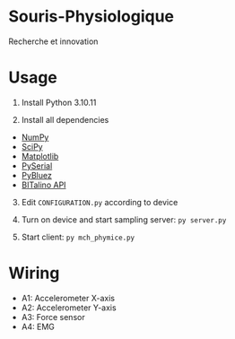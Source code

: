 # Souris-Physiologique
Recherche et innovation

# Usage

1. Install Python 3.10.11

2. Install all dependencies
* [NumPy](https://github.com/numpy/numpy)
* [SciPy](https://scipy.org/install/)
* [Matplotlib](https://matplotlib.org/stable/users/getting_started/)
* [PySerial](https://pypi.org/project/pyserial/3.0/)
* [PyBluez](https://pypi.org/project/PyBluez/)
* [BITalino API](https://github.com/BITalinoWorld/revolution-python-api)

3. Edit `CONFIGURATION.py` according to device

4. Turn on device and start sampling server: `py server.py`

5. Start client: `py mch_phymice.py`

# Wiring

* A1: Accelerometer X-axis
* A2: Accelerometer Y-axis
* A3: Force sensor
* A4: EMG
